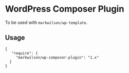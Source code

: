# WordPress Composer Plugin

To be used with `markwilson/wp-template`.

## Usage

```
{
   "require": {
     "markwilson/wp-composer-plugin": "1.x"
  }
}
```
